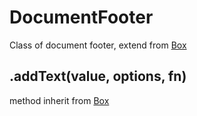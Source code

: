 # DocumentFooter

Class of document footer, extend from [Box](box.md)

## .addText(value, options, fn)

method inherit from [Box](box.md#addtextvalue-options-fn)

